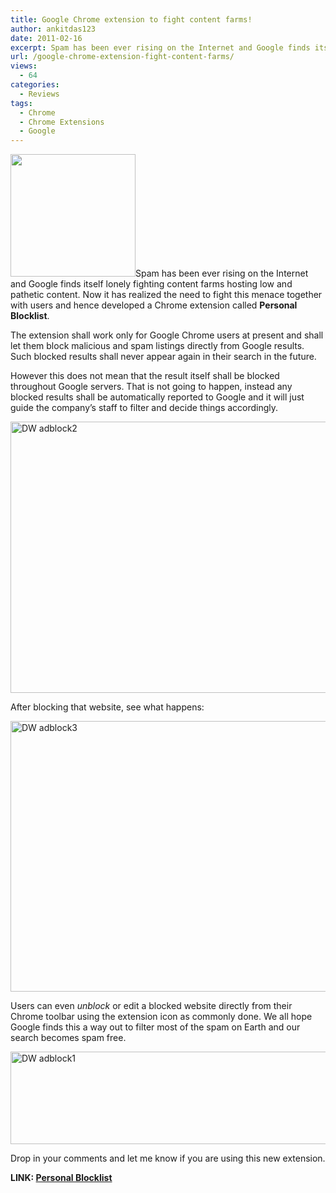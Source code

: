 ```yaml
---
title: Google Chrome extension to fight content farms!
author: ankitdas123
date: 2011-02-16
excerpt: Spam has been ever rising on the Internet and Google finds itself lonely fighting content farms hosting low and pathetic content. Now it has realized the need to fight this menace together with users and hence developed a Chrome extension called Personal Blocklist.
url: /google-chrome-extension-fight-content-farms/
views:
  - 64
categories:
  - Reviews
tags:
  - Chrome
  - Chrome Extensions
  - Google
---
```

[<img class="alignright size-full wp-image-35413" title="Chrome-featured" src="http://cdn.devilsworkshop.org/files/2010/12/Chrome-featured.png" alt="" width="200" height="196" />][1]Spam has been ever rising on the Internet and Google finds itself lonely fighting content farms hosting low and pathetic content. Now it has realized the need to fight this menace together with users and hence developed a Chrome extension called **Personal Blocklist**.

The extension shall work only for Google Chrome users at present and shall let them block malicious and spam listings directly from Google results. Such blocked results shall never appear again in their search in the future.

However this does not mean that the result itself shall be blocked throughout Google servers. That is not going to happen, instead any blocked results shall be automatically reported to Google and it will just guide the company’s staff to filter and decide things accordingly.

[<img style="background-image: none; padding-left: 0px; padding-right: 0px; display: inline; padding-top: 0px; border: 0px initial initial;" title="DW adblock2" src="http://cdn.devilsworkshop.org/files/2011/02/DW-adblock2_thumb.jpg" border="0" alt="DW adblock2" width="625" height="434" />][2]

After blocking that website, see what happens:

[<img style="background-image: none; padding-left: 0px; padding-right: 0px; display: inline; padding-top: 0px; border: 0px initial initial;" title="DW adblock3" src="http://cdn.devilsworkshop.org/files/2011/02/DW-adblock3_thumb.jpg" border="0" alt="DW adblock3" width="623" height="433" />][3]

Users can even *unblock* or edit a blocked website directly from their Chrome toolbar using the extension icon as commonly done. We all hope Google finds this a way out to filter most of the spam on Earth and our search becomes spam free.

[<img style="background-image: none; padding-left: 0px; padding-right: 0px; display: inline; padding-top: 0px; border: 0px;" title="DW adblock1" src="http://cdn.devilsworkshop.org/files/2011/02/DW-adblock1_thumb.jpg" border="0" alt="DW adblock1" width="720" height="148" />][4]

Drop in your comments and let me know if you are using this new extension.

**LINK: <a href="https://chrome.google.com/webstore/detail/nolijncfnkgaikbjbdaogikpmpbdcdef" onclick="_gaq.push(['_trackEvent', 'outbound-article', 'https://chrome.google.com/webstore/detail/nolijncfnkgaikbjbdaogikpmpbdcdef', 'Personal Blocklist']);" target="_blank">Personal Blocklist</a>**

 [1]: http://cdn.devilsworkshop.org/files/2010/12/Chrome-featured.png
 [2]: http://cdn.devilsworkshop.org/files/2011/02/DW-adblock2.jpg
 [3]: http://cdn.devilsworkshop.org/files/2011/02/DW-adblock3.jpg
 [4]: http://cdn.devilsworkshop.org/files/2011/02/DW-adblock1.jpg
